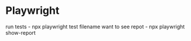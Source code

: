 # Playwright

run tests - npx playwright test filename
want to see repot - npx playwright show-report